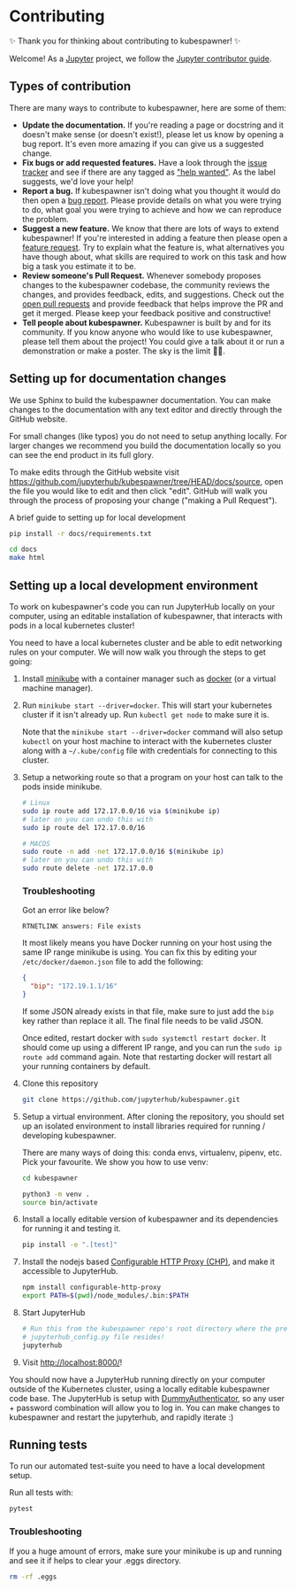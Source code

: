 # Contributing

:sparkles: Thank you for thinking about contributing to kubespawner! :sparkles:

Welcome! As a [Jupyter](https://jupyter.org) project, we follow the [Jupyter contributor guide](https://jupyter.readthedocs.io/en/latest/contributor/content-contributor.html).

## Types of contribution

There are many ways to contribute to kubespawner, here are some of them:

- **Update the documentation.**
  If you're reading a page or docstring and it doesn't make sense (or doesn't exist!), please let us know by opening a bug report.
  It's even more amazing if you can give us a suggested change.
- **Fix bugs or add requested features.**
  Have a look through the [issue tracker](https://github.com/jupyterhub/kubespawner/issues) and see if there are any tagged as ["help wanted"](https://github.com/jupyterhub/kubespawner/issues?q=is%3Aissue+is%3Aopen+label%3A%22help+wanted%22).
  As the label suggests, we'd love your help!
- **Report a bug.**
  If kubespawner isn't doing what you thought it would do then open a [bug report](https://github.com/jupyterhub/kubespawner/issues/new).
  Please provide details on what you were trying to do, what goal you were trying to achieve and how we can reproduce the problem.
- **Suggest a new feature.**
  We know that there are lots of ways to extend kubespawner!
  If you're interested in adding a feature then please open a [feature request](https://github.com/jupyterhub/kubespawner/issues/new?template=feature_request.md).
  Try to explain what the feature is, what alternatives you have though about, what skills are required to work on this task and how big a task you estimate it to be.
- **Review someone's Pull Request.**
  Whenever somebody proposes changes to the kubespawner codebase, the community reviews
  the changes, and provides feedback, edits, and suggestions. Check out the
  [open pull requests](https://github.com/jupyterhub/kubespawner/pulls?q=is%3Apr+is%3Aopen+sort%3Aupdated-desc)
  and provide feedback that helps improve the PR and get it merged. Please keep your
  feedback positive and constructive!
- **Tell people about kubespawner.**
  Kubespawner is built by and for its community.
  If you know anyone who would like to use kubespawner, please tell them about the project!
  You could give a talk about it or run a demonstration or make a poster.
  The sky is the limit :rocket::star2:.

## Setting up for documentation changes

We use Sphinx to build the kubespawner documentation. You can make changes to
the documentation with any text editor and directly through the GitHub website.

For small changes (like typos) you do not need to setup anything locally. For
larger changes we recommend you build the documentation locally so you can see
the end product in its full glory.

To make edits through the GitHub website visit https://github.com/jupyterhub/kubespawner/tree/HEAD/docs/source, open the file you would like to edit and then click "edit". GitHub will
walk you through the process of proposing your change ("making a Pull Request").

A brief guide to setting up for local development

```sh
pip install -r docs/requirements.txt

cd docs
make html
```

## Setting up a local development environment

To work on kubespawner's code you can run JupyterHub locally on your computer,
using an editable installation of kubespawner, that interacts with pods in a
local kubernetes cluster!

You need to have a local kubernetes cluster and be able to edit networking
rules on your computer. We will now walk you through the steps to get going:

1.  Install [minikube](https://kubernetes.io/docs/tasks/tools/install-minikube/)
    with a container manager such as
    [docker](https://minikube.sigs.k8s.io/docs/drivers/docker/) (or a virtual
    machine manager).

1.  Run `minikube start --driver=docker`. This will start your kubernetes
    cluster if it isn't already up. Run `kubectl get node` to make sure it is.

    Note that the `minikube start --driver=docker` command will also setup
    `kubectl` on your host machine to interact with the kubernetes cluster along
    with a `~/.kube/config` file with credentials for connecting to this
    cluster.

1.  Setup a networking route so that a program on your host can talk to the
    pods inside minikube.

    ```bash
    # Linux
    sudo ip route add 172.17.0.0/16 via $(minikube ip)
    # later on you can undo this with
    sudo ip route del 172.17.0.0/16

    # MACOS
    sudo route -n add -net 172.17.0.0/16 $(minikube ip)
    # later on you can undo this with
    sudo route delete -net 172.17.0.0
    ```

    ### Troubleshooting

    Got an error like below?

    ```
    RTNETLINK answers: File exists
    ```

    It most likely means you have Docker running on your host using the same
    IP range minikube is using. You can fix this by editing your
    `/etc/docker/daemon.json` file to add the following:

    ```json
    {
      "bip": "172.19.1.1/16"
    }
    ```

    If some JSON already exists in that file, make sure to just add the
    `bip` key rather than replace it all. The final file needs to be valid
    JSON.

    Once edited, restart docker with `sudo systemctl restart docker`. It
    should come up using a different IP range, and you can run the
    `sudo ip route add` command again. Note that restarting docker will
    restart all your running containers by default.

1.  Clone this repository

    ```sh
    git clone https://github.com/jupyterhub/kubespawner.git
    ```

1.  Setup a virtual environment. After cloning the repository, you should set up an
    isolated environment to install libraries required for running / developing
    kubespawner.

    There are many ways of doing this: conda envs, virtualenv, pipenv, etc. Pick
    your favourite. We show you how to use venv:

    ```sh
    cd kubespawner

    python3 -m venv .
    source bin/activate
    ```

1.  Install a locally editable version of kubespawner and its dependencies for
    running it and testing it.

    ```sh
    pip install -e ".[test]"
    ```

1.  Install the nodejs based [Configurable HTTP Proxy
    (CHP)](https://github.com/jupyterhub/configurable-http-proxy), and make it
    accessible to JupyterHub.

    ```sh
    npm install configurable-http-proxy
    export PATH=$(pwd)/node_modules/.bin:$PATH
    ```

1.  Start JupyterHub

    ```sh
    # Run this from the kubespawner repo's root directory where the preconfigured
    # jupyterhub_config.py file resides!
    jupyterhub
    ```

1.  Visit [http://localhost:8000/](http://localhost:8000/)!

You should now have a JupyterHub running directly on your computer outside of
the Kubernetes cluster, using a locally editable kubespawner code base. The
JupyterHub is setup with
[DummyAuthenticator](http://github.com/yuvipanda/jupyterhub-dummy-authenticator),
so any user + password combination will allow you to log in. You can make changes to
kubespawner and restart the jupyterhub, and rapidly iterate :)

## Running tests

To run our automated test-suite you need to have a local development setup.

Run all tests with:

```sh
pytest
```

### Troubleshooting

If you a huge amount of errors, make sure your minikube is up and running and see it if helps to clear your .eggs
directory.

```sh
rm -rf .eggs
```
